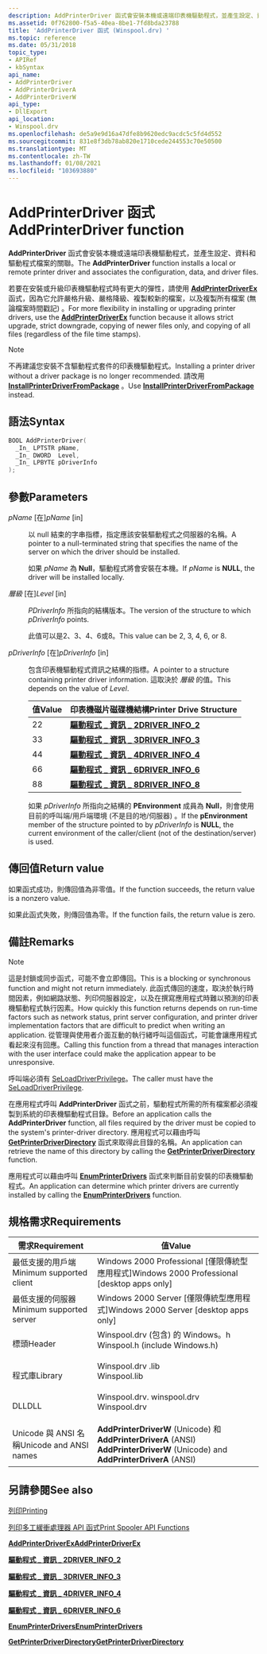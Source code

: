 ```yaml
---
description: AddPrinterDriver 函式會安裝本機或遠端印表機驅動程式，並產生設定、資料和驅動程式檔案的關聯。
ms.assetid: 0f762800-f5a5-40ea-8be1-7fd8bda23788
title: 'AddPrinterDriver 函式 (Winspool.drv) '
ms.topic: reference
ms.date: 05/31/2018
topic_type:
- APIRef
- kbSyntax
api_name:
- AddPrinterDriver
- AddPrinterDriverA
- AddPrinterDriverW
api_type:
- DllExport
api_location:
- Winspool.drv
ms.openlocfilehash: de5a9e9d16a47dfe8b9620edc9acdc5c5fd4d552
ms.sourcegitcommit: 831e8f3db78ab820e1710cede244553c70e50500
ms.translationtype: MT
ms.contentlocale: zh-TW
ms.lasthandoff: 01/08/2021
ms.locfileid: "103693880"
---
```

# <a name="addprinterdriver-function"></a><span data-ttu-id="e31e2-103">AddPrinterDriver 函式</span><span class="sxs-lookup"><span data-stu-id="e31e2-103">AddPrinterDriver function</span></span>

<span data-ttu-id="e31e2-104">**AddPrinterDriver** 函式會安裝本機或遠端印表機驅動程式，並產生設定、資料和驅動程式檔案的關聯。</span><span class="sxs-lookup"><span data-stu-id="e31e2-104">The **AddPrinterDriver** function installs a local or remote printer driver and associates the configuration, data, and driver files.</span></span>

<span data-ttu-id="e31e2-105">若要在安裝或升級印表機驅動程式時有更大的彈性，請使用 [**AddPrinterDriverEx**](addprinterdriverex.md) 函式，因為它允許嚴格升級、嚴格降級、複製較新的檔案，以及複製所有檔案 (無論檔案時間戳記) 。</span><span class="sxs-lookup"><span data-stu-id="e31e2-105">For more flexibility in installing or upgrading printer drivers, use the [**AddPrinterDriverEx**](addprinterdriverex.md) function because it allows strict upgrade, strict downgrade, copying of newer files only, and copying of all files (regardless of the file time stamps).</span></span>

> [!Note]  
> <span data-ttu-id="e31e2-106">不再建議您安裝不含驅動程式套件的印表機驅動程式。</span><span class="sxs-lookup"><span data-stu-id="e31e2-106">Installing a printer driver without a driver package is no longer recommended.</span></span> <span data-ttu-id="e31e2-107">請改用 [**InstallPrinterDriverFromPackage**](installprinterdriverfrompackage.md) 。</span><span class="sxs-lookup"><span data-stu-id="e31e2-107">Use [**InstallPrinterDriverFromPackage**](installprinterdriverfrompackage.md) instead.</span></span>

 

## <a name="syntax"></a><span data-ttu-id="e31e2-108">語法</span><span class="sxs-lookup"><span data-stu-id="e31e2-108">Syntax</span></span>


```C++
BOOL AddPrinterDriver(
  _In_ LPTSTR pName,
  _In_ DWORD  Level,
  _In_ LPBYTE pDriverInfo
);
```



## <a name="parameters"></a><span data-ttu-id="e31e2-109">參數</span><span class="sxs-lookup"><span data-stu-id="e31e2-109">Parameters</span></span>

<dl> <dt>

<span data-ttu-id="e31e2-110">*pName* \[在\]</span><span class="sxs-lookup"><span data-stu-id="e31e2-110">*pName* \[in\]</span></span>
</dt> <dd>

<span data-ttu-id="e31e2-111">以 null 結束的字串指標，指定應該安裝驅動程式之伺服器的名稱。</span><span class="sxs-lookup"><span data-stu-id="e31e2-111">A pointer to a null-terminated string that specifies the name of the server on which the driver should be installed.</span></span>

<span data-ttu-id="e31e2-112">如果 *pName* 為 **Null**，驅動程式將會安裝在本機。</span><span class="sxs-lookup"><span data-stu-id="e31e2-112">If *pName* is **NULL**, the driver will be installed locally.</span></span>

</dd> <dt>

<span data-ttu-id="e31e2-113">*層級* \[在\]</span><span class="sxs-lookup"><span data-stu-id="e31e2-113">*Level* \[in\]</span></span>
</dt> <dd>

<span data-ttu-id="e31e2-114">*PDriverInfo* 所指向的結構版本。</span><span class="sxs-lookup"><span data-stu-id="e31e2-114">The version of the structure to which *pDriverInfo* points.</span></span>

<span data-ttu-id="e31e2-115">此值可以是2、3、4、6或8。</span><span class="sxs-lookup"><span data-stu-id="e31e2-115">This value can be 2, 3, 4, 6, or 8.</span></span>

</dd> <dt>

<span data-ttu-id="e31e2-116">*pDriverInfo* \[在\]</span><span class="sxs-lookup"><span data-stu-id="e31e2-116">*pDriverInfo* \[in\]</span></span>
</dt> <dd>

<span data-ttu-id="e31e2-117">包含印表機驅動程式資訊之結構的指標。</span><span class="sxs-lookup"><span data-stu-id="e31e2-117">A pointer to a structure containing printer driver information.</span></span> <span data-ttu-id="e31e2-118">這取決於 *層級* 的值。</span><span class="sxs-lookup"><span data-stu-id="e31e2-118">This depends on the value of *Level*.</span></span>



| <span data-ttu-id="e31e2-119">值</span><span class="sxs-lookup"><span data-stu-id="e31e2-119">Value</span></span> | <span data-ttu-id="e31e2-120">印表機磁片磁碟機結構</span><span class="sxs-lookup"><span data-stu-id="e31e2-120">Printer Drive Structure</span></span>                  |
|-------|------------------------------------------|
| <span data-ttu-id="e31e2-121">2</span><span class="sxs-lookup"><span data-stu-id="e31e2-121">2</span></span>     | [<span data-ttu-id="e31e2-122">**驅動程式 \_ 資訊 \_ 2**</span><span class="sxs-lookup"><span data-stu-id="e31e2-122">**DRIVER\_INFO\_2**</span></span>](driver-info-2.md) |
| <span data-ttu-id="e31e2-123">3</span><span class="sxs-lookup"><span data-stu-id="e31e2-123">3</span></span>     | [<span data-ttu-id="e31e2-124">**驅動程式 \_ 資訊 \_ 3**</span><span class="sxs-lookup"><span data-stu-id="e31e2-124">**DRIVER\_INFO\_3**</span></span>](driver-info-3.md) |
| <span data-ttu-id="e31e2-125">4</span><span class="sxs-lookup"><span data-stu-id="e31e2-125">4</span></span>     | [<span data-ttu-id="e31e2-126">**驅動程式 \_ 資訊 \_ 4**</span><span class="sxs-lookup"><span data-stu-id="e31e2-126">**DRIVER\_INFO\_4**</span></span>](driver-info-4.md) |
| <span data-ttu-id="e31e2-127">6</span><span class="sxs-lookup"><span data-stu-id="e31e2-127">6</span></span>     | [<span data-ttu-id="e31e2-128">**驅動程式 \_ 資訊 \_ 6**</span><span class="sxs-lookup"><span data-stu-id="e31e2-128">**DRIVER\_INFO\_6**</span></span>](driver-info-6.md) |
| <span data-ttu-id="e31e2-129">8</span><span class="sxs-lookup"><span data-stu-id="e31e2-129">8</span></span>     | [<span data-ttu-id="e31e2-130">**驅動程式 \_ 資訊 \_ 8**</span><span class="sxs-lookup"><span data-stu-id="e31e2-130">**DRIVER\_INFO\_8**</span></span>](driver-info-8.md) |



 

<span data-ttu-id="e31e2-131">如果 *pDriverInfo* 所指向之結構的 **PEnvironment** 成員為 **Null**，則會使用目前的呼叫端/用戶端環境 (不是目的地/伺服器) 。</span><span class="sxs-lookup"><span data-stu-id="e31e2-131">If the **pEnvironment** member of the structure pointed to by *pDriverInfo* is **NULL**, the current environment of the caller/client (not of the destination/server) is used.</span></span>

</dd> </dl>

## <a name="return-value"></a><span data-ttu-id="e31e2-132">傳回值</span><span class="sxs-lookup"><span data-stu-id="e31e2-132">Return value</span></span>

<span data-ttu-id="e31e2-133">如果函式成功，則傳回值為非零值。</span><span class="sxs-lookup"><span data-stu-id="e31e2-133">If the function succeeds, the return value is a nonzero value.</span></span>

<span data-ttu-id="e31e2-134">如果此函式失敗，則傳回值為零。</span><span class="sxs-lookup"><span data-stu-id="e31e2-134">If the function fails, the return value is zero.</span></span>

## <a name="remarks"></a><span data-ttu-id="e31e2-135">備註</span><span class="sxs-lookup"><span data-stu-id="e31e2-135">Remarks</span></span>

> [!Note]  
> <span data-ttu-id="e31e2-136">這是封鎖或同步函式，可能不會立即傳回。</span><span class="sxs-lookup"><span data-stu-id="e31e2-136">This is a blocking or synchronous function and might not return immediately.</span></span> <span data-ttu-id="e31e2-137">此函式傳回的速度，取決於執行時間因素，例如網路狀態、列印伺服器設定，以及在撰寫應用程式時難以預測的印表機驅動程式執行因素。</span><span class="sxs-lookup"><span data-stu-id="e31e2-137">How quickly this function returns depends on run-time factors such as network status, print server configuration, and printer driver implementation factors that are difficult to predict when writing an application.</span></span> <span data-ttu-id="e31e2-138">從管理與使用者介面互動的執行緒呼叫這個函式，可能會讓應用程式看起來沒有回應。</span><span class="sxs-lookup"><span data-stu-id="e31e2-138">Calling this function from a thread that manages interaction with the user interface could make the application appear to be unresponsive.</span></span>

 

<span data-ttu-id="e31e2-139">呼叫端必須有 [SeLoadDriverPrivilege](/windows/desktop/SecAuthZ/authorization-constants)。</span><span class="sxs-lookup"><span data-stu-id="e31e2-139">The caller must have the [SeLoadDriverPrivilege](/windows/desktop/SecAuthZ/authorization-constants).</span></span>

<span data-ttu-id="e31e2-140">在應用程式呼叫 **AddPrinterDriver** 函式之前，驅動程式所需的所有檔案都必須複製到系統的印表機驅動程式目錄。</span><span class="sxs-lookup"><span data-stu-id="e31e2-140">Before an application calls the **AddPrinterDriver** function, all files required by the driver must be copied to the system's printer-driver directory.</span></span> <span data-ttu-id="e31e2-141">應用程式可以藉由呼叫 [**GetPrinterDriverDirectory**](getprinterdriverdirectory.md) 函式來取得此目錄的名稱。</span><span class="sxs-lookup"><span data-stu-id="e31e2-141">An application can retrieve the name of this directory by calling the [**GetPrinterDriverDirectory**](getprinterdriverdirectory.md) function.</span></span>

<span data-ttu-id="e31e2-142">應用程式可以藉由呼叫 [**EnumPrinterDrivers**](enumprinterdrivers.md) 函式來判斷目前安裝的印表機驅動程式。</span><span class="sxs-lookup"><span data-stu-id="e31e2-142">An application can determine which printer drivers are currently installed by calling the [**EnumPrinterDrivers**](enumprinterdrivers.md) function.</span></span>

## <a name="requirements"></a><span data-ttu-id="e31e2-143">規格需求</span><span class="sxs-lookup"><span data-stu-id="e31e2-143">Requirements</span></span>



| <span data-ttu-id="e31e2-144">需求</span><span class="sxs-lookup"><span data-stu-id="e31e2-144">Requirement</span></span> | <span data-ttu-id="e31e2-145">值</span><span class="sxs-lookup"><span data-stu-id="e31e2-145">Value</span></span> |
|-------------------------------------|-----------------------------------------------------------------------------------------------------------|
| <span data-ttu-id="e31e2-146">最低支援的用戶端</span><span class="sxs-lookup"><span data-stu-id="e31e2-146">Minimum supported client</span></span><br/> | <span data-ttu-id="e31e2-147">Windows 2000 Professional \[僅限傳統型應用程式\]</span><span class="sxs-lookup"><span data-stu-id="e31e2-147">Windows 2000 Professional \[desktop apps only\]</span></span><br/>                                                |
| <span data-ttu-id="e31e2-148">最低支援的伺服器</span><span class="sxs-lookup"><span data-stu-id="e31e2-148">Minimum supported server</span></span><br/> | <span data-ttu-id="e31e2-149">Windows 2000 Server \[僅限傳統型應用程式\]</span><span class="sxs-lookup"><span data-stu-id="e31e2-149">Windows 2000 Server \[desktop apps only\]</span></span><br/>                                                      |
| <span data-ttu-id="e31e2-150">標頭</span><span class="sxs-lookup"><span data-stu-id="e31e2-150">Header</span></span><br/>                   | <dl> <span data-ttu-id="e31e2-151"><dt>Winspool.drv (包含) 的 Windows。h </dt></span><span class="sxs-lookup"><span data-stu-id="e31e2-151"><dt>Winspool.h (include Windows.h)</dt></span></span> </dl> |
| <span data-ttu-id="e31e2-152">程式庫</span><span class="sxs-lookup"><span data-stu-id="e31e2-152">Library</span></span><br/>                  | <dl> <span data-ttu-id="e31e2-153"><dt>Winspool.drv .lib</dt></span><span class="sxs-lookup"><span data-stu-id="e31e2-153"><dt>Winspool.lib</dt></span></span> </dl>                   |
| <span data-ttu-id="e31e2-154">DLL</span><span class="sxs-lookup"><span data-stu-id="e31e2-154">DLL</span></span><br/>                      | <dl> <span data-ttu-id="e31e2-155"><dt>Winspool.drv. winspool.drv</dt></span><span class="sxs-lookup"><span data-stu-id="e31e2-155"><dt>Winspool.drv</dt></span></span> </dl>                   |
| <span data-ttu-id="e31e2-156">Unicode 與 ANSI 名稱</span><span class="sxs-lookup"><span data-stu-id="e31e2-156">Unicode and ANSI names</span></span><br/>   | <span data-ttu-id="e31e2-157">**AddPrinterDriverW** (Unicode) 和 **AddPrinterDriverA** (ANSI) </span><span class="sxs-lookup"><span data-stu-id="e31e2-157">**AddPrinterDriverW** (Unicode) and **AddPrinterDriverA** (ANSI)</span></span><br/>                               |



## <a name="see-also"></a><span data-ttu-id="e31e2-158">另請參閱</span><span class="sxs-lookup"><span data-stu-id="e31e2-158">See also</span></span>

<dl> <dt>

[<span data-ttu-id="e31e2-159">列印</span><span class="sxs-lookup"><span data-stu-id="e31e2-159">Printing</span></span>](printdocs-printing.md)
</dt> <dt>

[<span data-ttu-id="e31e2-160">列印多工緩衝處理器 API 函式</span><span class="sxs-lookup"><span data-stu-id="e31e2-160">Print Spooler API Functions</span></span>](printing-and-print-spooler-functions.md)
</dt> <dt>

[<span data-ttu-id="e31e2-161">**AddPrinterDriverEx**</span><span class="sxs-lookup"><span data-stu-id="e31e2-161">**AddPrinterDriverEx**</span></span>](addprinterdriverex.md)
</dt> <dt>

[<span data-ttu-id="e31e2-162">**驅動程式 \_ 資訊 \_ 2**</span><span class="sxs-lookup"><span data-stu-id="e31e2-162">**DRIVER\_INFO\_2**</span></span>](driver-info-2.md)
</dt> <dt>

[<span data-ttu-id="e31e2-163">**驅動程式 \_ 資訊 \_ 3**</span><span class="sxs-lookup"><span data-stu-id="e31e2-163">**DRIVER\_INFO\_3**</span></span>](driver-info-3.md)
</dt> <dt>

[<span data-ttu-id="e31e2-164">**驅動程式 \_ 資訊 \_ 4**</span><span class="sxs-lookup"><span data-stu-id="e31e2-164">**DRIVER\_INFO\_4**</span></span>](driver-info-4.md)
</dt> <dt>

[<span data-ttu-id="e31e2-165">**驅動程式 \_ 資訊 \_ 6**</span><span class="sxs-lookup"><span data-stu-id="e31e2-165">**DRIVER\_INFO\_6**</span></span>](driver-info-6.md)
</dt> <dt>

[<span data-ttu-id="e31e2-166">**EnumPrinterDrivers**</span><span class="sxs-lookup"><span data-stu-id="e31e2-166">**EnumPrinterDrivers**</span></span>](enumprinterdrivers.md)
</dt> <dt>

[<span data-ttu-id="e31e2-167">**GetPrinterDriverDirectory**</span><span class="sxs-lookup"><span data-stu-id="e31e2-167">**GetPrinterDriverDirectory**</span></span>](getprinterdriverdirectory.md)
</dt> </dl>

 

